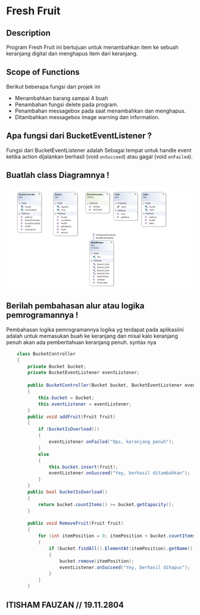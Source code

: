 # Fresh Fruit
## Description
Program Fresh Fruit ini bertujuan untuk menambahkan item ke sebuah keranjang digital dan menghapus item dari keranjang.

## Scope of Functions
Berikut beberapa fungsi dari projek ini
- Menambahkan barang sampai 4 buah
- Penambahan fungsi delete pada program.
- Penambahan messagebox pada saat menambahkan dan menghapus.
- Ditambahkan messagebox image warning dan information.

## Apa fungsi dari BucketEventListener ?
Fungsi dari BucketEventListener adalah Sebagai tempat untuk handle event ketika action dijalankan berhasil (void `onSucceed`) atau gagal (void `onFailed`).
## Buatlah class Diagramnya !
![Class Diagram](ClassDiagram.png)
## Berilah pembahasan alur atau logika pemrogramannya !
Pembahasan logika pemrogramannya logika yg terdapat pada aplikasiini adalah untuk memasukan buah ke keranjang dan misal kalo keranjang penuh akan ada pemberitahuan keranjang penuh. syntax nya
```csharp
    class BucketController
    {
        private Bucket bucket;
        private BucketEventListener eventListener;

        public BucketController(Bucket bucket, BucketEventListener eventListener)
        {
            this.bucket = bucket;
            this.eventListener = eventListener;
        }
        public void addFruit(Fruit fruit)
        {
            if (bucketIsOverload())
            {
                eventListener.onFailed("Ops, keranjang penuh");
            }
            else
            {
                this.bucket.insert(fruit);
                eventListener.onSucceed("Yey, berhasil ditambahkan");
            }
        }
        public bool bucketIsOverload()
        {
            return bucket.countItems() >= bucket.getCapacity();
        }

        public void RemoveFruit(Fruit fruit)
        {
            for (int itemPosition = 0; itemPosition < bucket.countItems(); itemPosition++)
            {
                if (bucket.findAll().ElementAt(itemPosition).getName() == fruit.name)
                {
                    bucket.remove(itemPosition);
                    eventListener.onSucceed("Yey, berhasil dihapus");
                }
            }
        }
```
## ITISHAM FAUZAN // 19.11.2804 